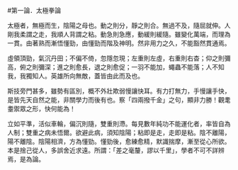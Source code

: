 #第一論．太極拳論

太極者，無極而生，陰陽之母也。動之則分，靜之則合。無過不及，隨屈就伸。人剛我柔謂之走，我順人背謂之粘。動急則急應，動緩則緩隨。雖變化萬端，而理為一貫。由著熟而漸悟懂勁，由懂勁而階及神明。然非用力之久，不能豁然貫通焉。

虛領頂勁，氣沉丹田；不偏不倚，忽隱忽現；左重則左虛，右重則右杳；仰之則彌高，俯之則彌深；進之則愈長，退之則愈促；一羽不能加，蠅蟲不能落；人不知我，我獨知人。英雄所向無敵，蓋皆由此而及也。

斯技旁門甚多，雖勢有區別，概不外壯欺弱慢讓快耳。有力打無力，手慢讓手快，是皆先天自然之能，非關學力而後有也。察「四兩撥千金」之句，顯非力勝！觀耄耋禦眾之形，快何能為！

立如平準，活似車輪，偏沉則隨，雙重則滯。每見數年純功不能運化者，率皆自為人制；雙重之病未悟爾。欲避此病，須知陰陽；粘即是走，走即是粘。陰不離陽，陽不離陰。陰陽相濟，方為懂勁。懂勁後，愈練愈精，默識揣摩，漸至從心所欲。本是捨己從人，多誤舍近求遠。所謂：「差之毫釐，謬以千里」，學者不可不詳辨焉，是為論。